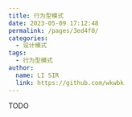 ```yaml
---
title: 行为型模式
date: 2023-05-09 17:12:48
permalink: /pages/3ed4f0/
categories:
  - 设计模式
tags:
  - 行为型模式
author: 
  name: LI SIR
  link: https://github.com/wkwbk
---
```

TODO
